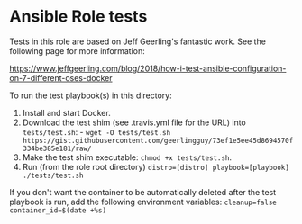 # Ansible Role tests

Tests in this role are based on Jeff Geerling's fantastic work. See the following page for more information:

https://www.jeffgeerling.com/blog/2018/how-i-test-ansible-configuration-on-7-different-oses-docker


To run the test playbook(s) in this directory:

  1. Install and start Docker.
  1. Download the test shim (see .travis.yml file for the URL) into `tests/test.sh`:
    - `wget -O tests/test.sh https://gist.githubusercontent.com/geerlingguy/73ef1e5ee45d8694570f334be385e181/raw/`
  1. Make the test shim executable: `chmod +x tests/test.sh`.
  1. Run (from the role root directory) `distro=[distro] playbook=[playbook] ./tests/test.sh`

If you don't want the container to be automatically deleted after the test playbook is run, add the following 
environment variables: `cleanup=false container_id=$(date +%s)`
